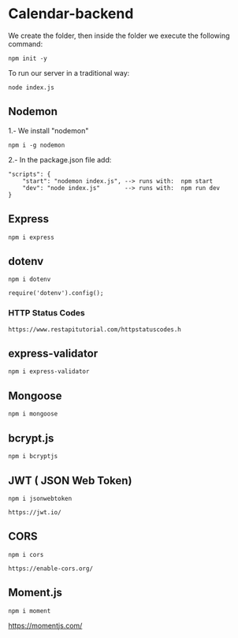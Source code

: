 # Calendar-backend
We create the folder, then inside the folder we execute the following command:

    npm init -y

To run our server in a traditional way:

    node index.js

## Nodemon
1.- We install "nodemon"

    npm i -g nodemon

2.- In the package.json file add: 

    "scripts": {
        "start": "nodemon index.js", --> runs with:  npm start
        "dev": "node index.js"       --> runs with:  npm run dev
    }

## Express

    npm i express

## dotenv

    npm i dotenv

    require('dotenv').config();

### HTTP Status Codes

    https://www.restapitutorial.com/httpstatuscodes.h

## express-validator

    npm i express-validator

## Mongoose

    npm i mongoose

## bcrypt.js

    npm i bcryptjs

## JWT ( JSON Web Token)

    npm i jsonwebtoken

    https://jwt.io/

## CORS

    npm i cors

    https://enable-cors.org/

## Moment.js

    npm i moment

https://momentjs.com/